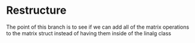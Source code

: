 # Restructure

The point of this branch is to see if we can add all of the matrix operations to the matrix
struct instead of having them inside of the linalg class
